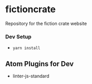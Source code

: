 # fictioncrate
Repository for the fiction crate website

### Dev Setup
+ `yarn install`

## Atom Plugins for Dev
+ linter-js-standard
